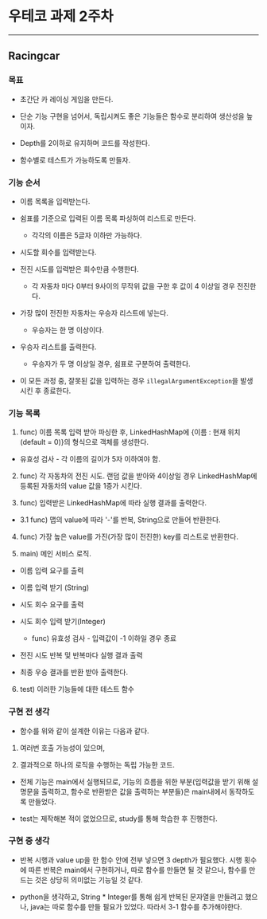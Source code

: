 # 우테코 과제 2주차

---

## Racingcar

### 목표

- 초간단 카 레이싱 게임을 만든다.

- 단순 기능 구현을 넘어서, 독립시켜도 좋은 기능들은 함수로 분리하여 생산성을 높이자.

- Depth를 2이하로 유지하며 코드를 작성한다.

- 함수별로 테스트가 가능하도록 만들자.

### 기능 순서

- 이름 목록을 입력받는다.

- 쉼표를 기준으로 입력된 이름 목록 파싱하여 리스트로 만든다.

  - 각각의 이름은 5글자 이하만 가능하다.

- 시도할 회수를 입력받는다.

- 전진 시도를 입력받은 회수만큼 수행한다.

  - 각 자동차 마다 0부터 9사이의 무작위 값을 구한 후 값이 4 이상일 경우 전진한다.

- 가장 많이 전진한 자동차는 우승자 리스트에 넣는다.

  - 우승자는 한 명 이상이다.

- 우승자 리스트를 출력한다.

  - 우승자가 두 명 이상일 경우, 쉼표로 구분하여 출력한다.

- 이 모든 과정 중, 잘못된 값을 입력하는 경우 `illegalArgumentException`을 발생시킨 후 종료한다.

### 기능 목록

1. func) 이름 목록 입력 받아 파싱한 후, LinkedHashMap에 {이름 : 현재 위치(default = 0)}의 형식으로 객체를 생성한다.

- 유효성 검사 - 각 이름의 길이가 5자 이하여야 함.

2. func) 각 자동차의 전진 시도. 랜덤 값을 받아와 4이상일 경우 LinkedHashMap에 등록된 자동차의 value 값을 1증가 시킨다.

3. func) 입력받은 LinkedHashMap에 따라 실행 결과를 출력한다.

- 3.1 func) 맵의 value에 따라 '-'를 반복, String으로 만들어 반환한다.

4. func) 가장 높은 value를 가진(가장 많이 전진한) key를 리스트로 반환한다.

5. main) 메인 서비스 로직.

- 이름 입력 요구를 출력

- 이름 입력 받기 (String)

- 시도 회수 요구를 출력

- 시도 회수 입력 받기(Integer)

  - func) 유효성 검사 - 입력값이 -1 이하일 경우 종료

- 전진 시도 반복 및 반복마다 실행 결과 출력

- 최종 우승 결과를 반환 받아 출력한다.

6. test) 이러한 기능들에 대한 테스트 함수

### 구현 전 생각

- 함수를 위와 같이 설계한 이유는 다음과 같다.

1. 여러번 호출 가능성이 있으며,

2. 결과적으로 하나의 로직을 수행하는 독립 가능한 코드.

- 전체 기능은 main에서 실행되므로, 기능의 흐름을 위한 부분(입력값을 받기 위해 설명문을 출력하고, 함수로 반환받은 값을 출력하는 부분들)은 main내에서 동작하도록 만들었다.

- test는 제작해본 적이 없었으므로, study를 통해 학습한 후 진행한다.

### 구현 중 생각

- 반복 시행과 value up을 한 함수 안에 전부 넣으면 3 depth가 필요했다. 시행 횟수에 따른 반복은 main에서 구현하거나, 따로 함수를 만들면 될 것 같으나, 함수를 만드는 것은 상당히 의미없는 기능일 것 같다.

- python을 생각하고, String \* Integer를 통해 쉽게 반복된 문자열을 만들려고 했으나, java는 따로 함수를 만들 필요가 있었다. 따라서 3-1 함수를 추가해야한다.
